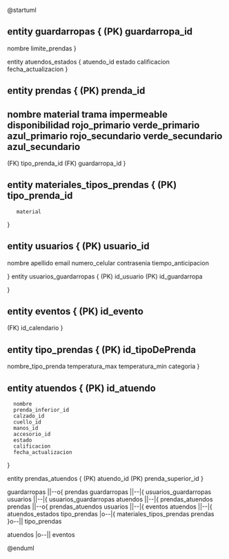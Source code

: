 @startuml

entity guardarropas  {
  (PK) guardarropa_id
  --
  nombre
  limite_prendas
}

entity atuendos_estados  {
  atuendo_id
  estado
  calificacion
  fecha_actualizacion
}

entity prendas {
(PK) prenda_id
--
  nombre
  material
  trama
  impermeable
  disponibilidad
  rojo_primario
  verde_primario
  azul_primario
  rojo_secundario
  verde_secundario
  azul_secundario
--
  (FK) tipo_prenda_id
  (FK) guardarropa_id
}

entity materiales_tipos_prendas {
  (PK) tipo_prenda_id
  --
       material
  }


entity usuarios {
(PK) usuario_id
--
  nombre
  apellido
  email
  numero_celular
  contrasenia
  tiempo_anticipacion

}
entity usuarios_guardarropas {
(PK) id_usuario
(PK) id_guardarropa

}

entity eventos {
  (PK) id_evento
  --
  (FK) id_calendario
}

entity tipo_prendas {
(PK) id_tipoDePrenda
  --
  nombre_tipo_prenda
  temperatura_max
  temperatura_min
  categoria
}

entity atuendos {
(PK) id_atuendo
--
      nombre
      prenda_inferior_id
      calzado_id
      cuello_id
      manos_id
      accesorio_id
      estado
      calificacion
      fecha_actualizacion
}

entity prendas_atuendos {
  (PK) atuendo_id
  (PK) prenda_superior_id
}

guardarropas ||--o{ prendas
guardarropas ||--|{ usuarios_guardarropas
usuarios ||--|{ usuarios_guardarropas
atuendos ||--|{ prendas_atuendos
prendas ||--o{ prendas_atuendos
usuarios ||--|{ eventos
atuendos ||--|{ atuendos_estados
tipo_prendas |o--|{ materiales_tipos_prendas
prendas }o--|| tipo_prendas

atuendos |o--|| eventos


@enduml